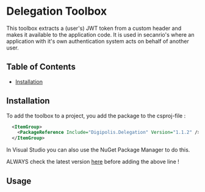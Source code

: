 # Delegation Toolbox

This toolbox extracts a (user's) JWT token from a custom header and makes it available to the application code.
It is used in secanrio's where an application with it's own authentication system acts on behalf of another user.

## Table of Contents

<!-- START doctoc generated TOC please keep comment here to allow auto update -->
<!-- DON'T EDIT THIS SECTION, INSTEAD RE-RUN doctoc TO UPDATE -->

- [Installation](#installation)

<!-- END doctoc generated TOC please keep comment here to allow auto update -->

## Installation

To add the toolbox to a project, you add the package to the csproj-file :

```xml
  <ItemGroup>
    <PackageReference Include="Digipolis.Delegation" Version="1.1.2" />
  </ItemGroup>
``` 

In Visual Studio you can also use the NuGet Package Manager to do this.

ALWAYS check the latest version [here](https://github.com/digipolisantwerp/delegation_aspnetcore/blob/master/src/Digipolis.Delegation/Digipolis.Delegation.csproj) before adding the above line !

## Usage

